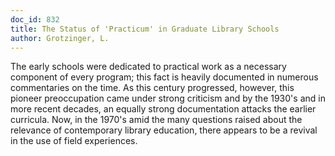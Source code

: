 ```yaml
---
doc_id: 832
title: The Status of 'Practicum' in Graduate Library Schools
author: Grotzinger, L.
---
```


The early schools were dedicated to practical work as a
necessary component of every program; this fact is
heavily documented in numerous commentaries on the time.
As this century progressed, however, this pioneer 
preoccupation came under strong criticism and by the 
1930's and in more recent decades, an equally strong
documentation attacks the earlier curricula.  Now, in
the 1970's amid the many questions raised about the
relevance of contemporary library education, there
appears to be a revival in the use of field experiences.